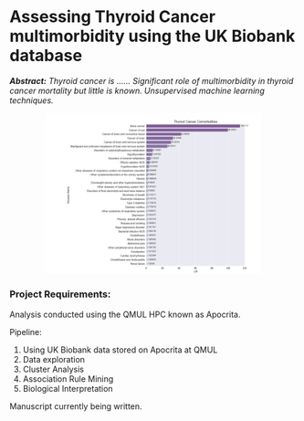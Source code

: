 # Assessing Thyroid Cancer multimorbidity using the UK Biobank database

***Abstract:*** *Thyroid cancer is ...... Significant role of multimorbidity in thyroid cancer mortality but little is
known. Unsupervised machine learning techniques.*

<p align="center">
<img src="https://github.com/Jack-Coutts/ThyCa_Multimorbidity_UKBB/blob/main/ThyCa_multimorbidity.png" width=75% height=75% class="center">
</p>





### Project Requirements:




Analysis conducted using the QMUL HPC known as Apocrita.

Pipeline:

1. Using UK Biobank data stored on Apocrita at QMUL
2. Data exploration
3. Cluster Analysis 
4. Association Rule Mining
5. Biological Interpretation

Manuscript currently being written.
